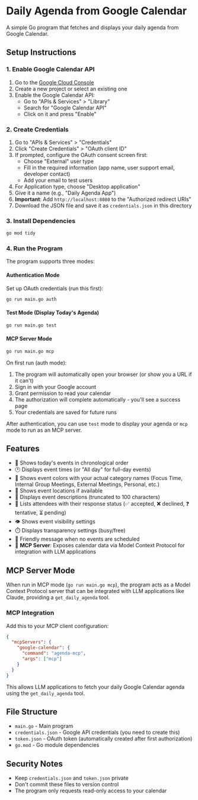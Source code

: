 # Daily Agenda from Google Calendar

A simple Go program that fetches and displays your daily agenda from Google Calendar.

## Setup Instructions

### 1. Enable Google Calendar API

1. Go to the [Google Cloud Console](https://console.cloud.google.com/)
2. Create a new project or select an existing one
3. Enable the Google Calendar API:
   - Go to "APIs & Services" > "Library"
   - Search for "Google Calendar API"
   - Click on it and press "Enable"

### 2. Create Credentials

1. Go to "APIs & Services" > "Credentials"
2. Click "Create Credentials" > "OAuth client ID"
3. If prompted, configure the OAuth consent screen first:
   - Choose "External" user type
   - Fill in the required information (app name, user support email, developer contact)
   - Add your email to test users
4. For Application type, choose "Desktop application"
5. Give it a name (e.g., "Daily Agenda App")
6. **Important**: Add `http://localhost:8080` to the "Authorized redirect URIs"
7. Download the JSON file and save it as `credentials.json` in this directory

### 3. Install Dependencies

```bash
go mod tidy
```

### 4. Run the Program

The program supports three modes:

#### Authentication Mode

Set up OAuth credentials (run this first):

```bash
go run main.go auth
```

#### Test Mode (Display Today's Agenda)

```bash
go run main.go test
```

#### MCP Server Mode

```bash
go run main.go mcp
```

On first run (auth mode):

1. The program will automatically open your browser (or show you a URL if it can't)
2. Sign in with your Google account
3. Grant permission to read your calendar
4. The authorization will complete automatically - you'll see a success page
5. Your credentials are saved for future runs

After authentication, you can use `test` mode to display your agenda or `mcp` mode to run as an MCP server.

## Features

- 📅 Shows today's events in chronological order
- 🕐 Displays event times (or "All day" for full-day events)
- 🎨 Shows event colors with your actual category names (Focus Time, Internal Group Meetings, External Meetings, Personal, etc.)
- 📍 Shows event locations if available
- 📝 Displays event descriptions (truncated to 100 characters)
- 👥 Lists attendees with their response status (✅ accepted, ❌ declined, ❓ tentative, ⏳ pending)
- 👁️ Shows event visibility settings
- ⏱️ Displays transparency settings (busy/free)
- 🎉 Friendly message when no events are scheduled
- 🔌 **MCP Server**: Exposes calendar data via Model Context Protocol for integration with LLM applications

## MCP Server Mode

When run in MCP mode (`go run main.go mcp`), the program acts as a Model Context Protocol server that can be integrated with LLM applications like Claude, providing a `get_daily_agenda` tool.

### MCP Integration

Add this to your MCP client configuration:

```json
{
  "mcpServers": {
    "google-calendar": {
      "command": "agenda-mcp",
      "args": ["mcp"]
    }
  }
}
```

This allows LLM applications to fetch your daily Google Calendar agenda using the `get_daily_agenda` tool.

## File Structure

- `main.go` - Main program
- `credentials.json` - Google API credentials (you need to create this)
- `token.json` - OAuth token (automatically created after first authorization)
- `go.mod` - Go module dependencies

## Security Notes

- Keep `credentials.json` and `token.json` private
- Don't commit these files to version control
- The program only requests read-only access to your calendar
